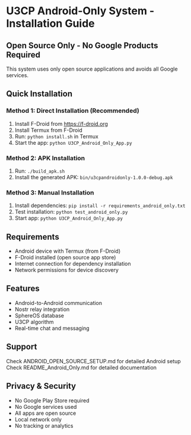 # U3CP Android-Only System - Installation Guide

## Open Source Only - No Google Products Required

This system uses only open source applications and avoids all Google services.

## Quick Installation

### Method 1: Direct Installation (Recommended)
1. Install F-Droid from https://f-droid.org
2. Install Termux from F-Droid
3. Run: `python install.sh` in Termux
4. Start the app: `python U3CP_Android_Only_App.py`

### Method 2: APK Installation
1. Run: `./build_apk.sh`
2. Install the generated APK: `bin/u3cpandroidonly-1.0.0-debug.apk`

### Method 3: Manual Installation
1. Install dependencies: `pip install -r requirements_android_only.txt`
2. Test installation: `python test_android_only.py`
3. Start app: `python U3CP_Android_Only_App.py`

## Requirements
- Android device with Termux (from F-Droid)
- F-Droid installed (open source app store)
- Internet connection for dependency installation
- Network permissions for device discovery

## Features
- Android-to-Android communication
- Nostr relay integration
- SphereOS database
- U3CP algorithm
- Real-time chat and messaging

## Support
Check ANDROID_OPEN_SOURCE_SETUP.md for detailed Android setup
Check README_Android_Only.md for detailed documentation

## Privacy & Security
- No Google Play Store required
- No Google services used
- All apps are open source
- Local network only
- No tracking or analytics
